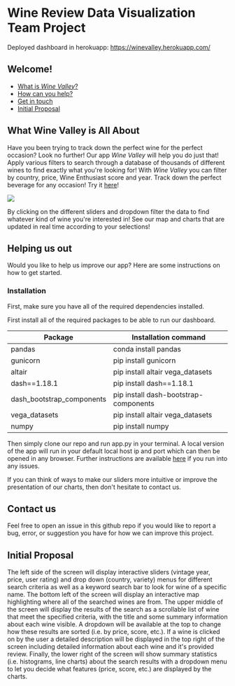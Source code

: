 # Wine Review Data Visualization Team Project

Deployed dashboard in herokuapp: <https://winevalley.herokuapp.com/>

## Welcome!

-   [What is *Wine Valley*?](#what-wine-valley-is-all-about)
-   [How can you help?](#helping-us-out)
-   [Get in touch](#contact-us)
-   [Initial Proposal](#initial-proposal)

## What Wine Valley is All About

Have you been trying to track down the perfect wine for the perfect occasion? Look no further! Our app *Wine Valley* will help you do just that! Apply various filters to search through a database of thousands of different wines to find exactly what you're looking for! With *Wine Valley* you can filter by country, price, Wine Enthusiast score and year. Track down the perfect beverage for any occasion! Try it [here](https://winevalley.herokuapp.com/)!

![](image/app_demo_milestone_2.gif)

By clicking on the different sliders and dropdown filter the data to find whatever kind of wine you're interested in! See our map and charts that are updated in real time according to your selections!

## Helping us out

Would you like to help us improve our app? Here are some instructions on how to get started.

### Installation

First, make sure you have all of the required dependencies installed.

First install all of the required packages to be able to run our dashboard.

| Package                     | Installation command                  |
|-----------------------------|---------------------------------------|
| pandas                      | conda install pandas                  |
| gunicorn                    | pip install gunicorn                  |
| altair                      | pip install altair vega\_datasets     |
| dash==1.18.1                | pip install dash==1.18.1              |
| dash\_bootstrap\_components | pip install dash-bootstrap-components |
| vega\_datasets              | pip install altair vega\_datasets     |
| numpy                       | pip install numpy                     |

Then simply clone our repo and run app.py in your terminal. A local version of the app will run in your default local host ip and port which can then be opened in any browser. Further instructions are available [here](https://dash.plotly.com/layout) if you run into any issues.

If you can think of ways to make our sliders more intuitive or improve the presentation of our charts, then don't hesitate to contact us.

## Contact us 

Feel free to open an issue in this github repo if you would like to report a bug, error, or suggestion you have for how we can improve this project.

## Initial Proposal 

The left side of the screen will display interactive sliders (vintage year, price, user rating) and drop down (country, variety) menus for different search criteria as well as a keyword search bar to look for wine of a specific name. The bottom left of the screen will display an interactive map highlighting where all of the searched wines are from. The upper middle of the screen will display the results of the search as a scrollable list of wine that meet the specified criteria, with the title and some summary information about each wine visible. A dropdown will be available at the top to change how these results are sorted (i.e. by price, score, etc.). If a wine is clicked on by the user a detailed description will be displayed in the top right of the screen including detailed information about each wine and it's provided review. Finally, the lower right of the screen will show summary statistics (i.e. histograms, line charts) about the search results with a dropdown menu to let you decide what features (price, score, etc.) are displayed by the charts.
